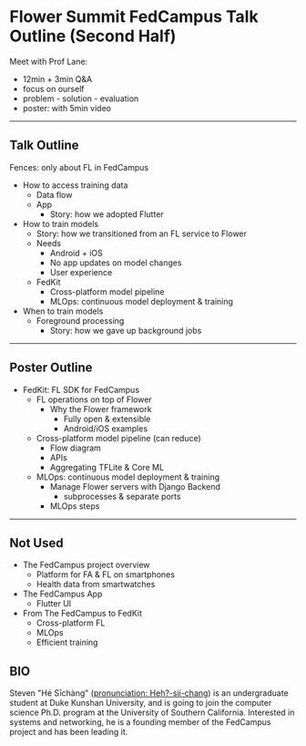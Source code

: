 # Flower Summit FedCampus Talk Outline (Second Half)

Meet with Prof Lane:

- 12min + 3min Q&A
- focus on ourself
- problem - solution - evaluation
- poster: with 5min video

---

## Talk Outline

Fences: only about FL in FedCampus

- How to access training data
    - Data flow
    - App
        - Story: how we adopted Flutter
- How to train models
    - Story: how we transitioned from an FL service to Flower
    - Needs
        - Android + iOS
        - No app updates on model changes
        - User experience
    - FedKit
        - Cross-platform model pipeline
        - MLOps: continuous model deployment & training
- When to train models
    - Foreground processing
        - Story: how we gave up background jobs

---

## Poster Outline

- FedKit: FL SDK for FedCampus
    - FL operations on top of Flower
        - Why the Flower framework
            - Fully open & extensible
            - Android/iOS examples
    - Cross-platform model pipeline (can reduce)
        - Flow diagram
        - APIs
        - Aggregating TFLite & Core ML
    - MLOps: continuous model deployment & training
        - Manage Flower servers with Django Backend
            - subprocesses & separate ports
        - MLOps steps

---

## Not Used

- The FedCampus project overview
    - Platform for FA & FL on smartphones
    - Health data from smartwatches
- The FedCampus App
    - Flutter UI
- From The FedCampus to FedKit
    - Cross-platform FL
    - MLOps
    - Efficient training

## BIO

Steven "Hé Sīchàng" ([pronunciation:
Heh?-sii-chang](https://translate.google.com/?text=%E4%BD%95%E6%80%9D%E7%95%85))
is an undergraduate student at Duke Kunshan University,
and is going to join the computer science Ph.D. program at the University of
Southern California. Interested in systems and networking,
he is a founding member of the FedCampus project and has been leading it.
